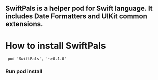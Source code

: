 ## SwiftPals is a helper pod for Swift language. It includes Date Formatters and UIKit common extensions.


# How to install SwiftPals 

```
 pod 'SwiftPals', '~>0.1.0'

```

### Run pod install 
